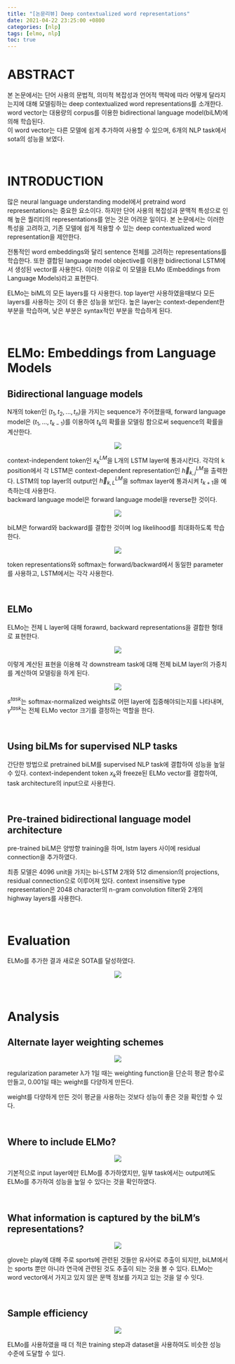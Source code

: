 ```yaml
---
title: "[논문리뷰] Deep contextualized word representations"
date: 2021-04-22 23:25:00 +0800
categories: [nlp]
tags: [elmo, nlp]
toc: true
---
```


# ABSTRACT
본 논문에서는 단어 사용의 문법적, 의미적 복잡성과 언어적 맥락에 따라 어떻게 달라지는지에 대해 모델링하는 deep contextualized word representations를 소개한다.  
word vector는 대용량의 corpus를 이용한 bidirectional language model(biLM)에 의해 학습된다.  
이 word vector는 다른 모델에 쉽게 추가하여 사용할 수 있으며, 6개의 NLP task에서 sota의 성능을 보였다.

&nbsp;  

# INTRODUCTION
많은 neural language understanding model에서 pretraind word representations는 중요한 요소이다. 하지만 단어 사용의 복잡성과 문맥적 특성으로 인해 높은 퀄리티의 representations를 얻는 것은 어려운 일이다. 본 논문에서는 이러한 특성을 고려하고, 기존 모델에 쉽게 적용할 수 있는 deep contextualized word representation을 제안한다. 

전통적인 word embeddings와 달리 sentence 전체를 고려하는 representations를 학습한다. 또한 결합된 language model objective를 이용한 bidirectional LSTM에서 생성된 vector를 사용한다. 이러한 이유로 이 모델을 ELMo (Embeddings from Language Models)라고 표현한다.

ELMo는  biML의 모든 layers를 다 사용한다. top layer만 사용하였을때보다 모든 layers를 사용하는 것이 더 좋은 성능을 보인다. 높은 layer는 context-dependent한 부분을 학습하며, 낮은 부분은 syntax적인 부분을 학습하게 된다.

&nbsp;  

# ELMo: Embeddings from Language Models
## Bidirectional language models
N개의 token인 $(t_1, t_2, ..., t_n)$을 가지는 sequence가 주어졌을때, forward language model은 $(t_1, ..., t_{k-1})$를 이용하여 $t_k$의 확률을 모델링 함으로써 sequence의 확률을 계산한다.

<p align="center"><img src="/images/nlp/paper/elmo/eq_1.png"></p>

context-independent token인 $x_k^{LM}$을 L개의 LSTM layer에 통과시킨다. 각각의 k position에서 각 LSTM은 context-dependent representation인 $\vec h_{k,j}^{LM}$을 출력한다. LSTM의 top layer의 output인 $\vec h_{k,L}^{LM}$을 softmax layer에 통과시켜 $t_{k+1}$을 예측하는데 사용한다.  
backward language model은 forward language model을 reverse한 것이다.

<p align="center"><img src="/images/nlp/paper/elmo/eq_2.png"></p>

biLM은 forward와 backward를 결합한 것이며 log likelihood를 최대화하도록 학습한다.

<p align="center"><img src="/images/nlp/paper/elmo/eq_3.png"></p>

token representations와 softmax는 forward/backward에서 동일한 parameter를 사용하고, LSTM에서는 각각 사용한다.

&nbsp;

## ELMo
ELMo는 전체 L layer에 대해 forawrd, backward representations을 결합한 형태로 표현한다. 

<p align="center"><img src="/images/nlp/paper/elmo/eq_4.png"></p>

이렇게 계산된 표현을 이용해 각 downstream task에 대해 전체 biLM layer의 가중치를 계산하여 모델링을 하게 된다.

<p align="center"><img src="/images/nlp/paper/elmo/eq_5.png"></p>

$s^{task}$는 softmax-normalized weights로 어떤 layer에 집중해야되는지를 나타내며, $γ^{task}$는 전체 ELMo vector 크기를 결정하는 역할을 한다.

&nbsp;

## Using biLMs for supervised NLP tasks
간단한 방법으로 pretrained biLM를 supervised NLP task에 결합하여 성능을 높일 수 있다.
context-independent token $x_k$와 freeze된 ELMo vector를 결합하여, task architecture의 input으로 사용한다.

&nbsp;

## Pre-trained bidirectional language model architecture
pre-trained biLM은 양방향 training을 하며, lstm layers 사이에 residual connection을 추가하였다. 

최종 모델은 4096 unit을 가지는 bi-LSTM 2개와 512 dimension의 projections, residual connection으로 이루어져 있다. context insensitive type representation은 2048 character의 n-gram convolution filter와 2개의 highway layers를 사용한다.

&nbsp;  

# Evaluation
ELMo를 추가한 결과 새로운 SOTA를 달성하였다.
<p align="center"><img src="/images/nlp/paper/elmo/table_1.png"></p>

&nbsp;

# Analysis
## Alternate layer weighting schemes
<p align="center"><img src="/images/nlp/paper/elmo/table_2.png"></p>
regularization parameter λ가 1일 때는 weighting function을 단순히 평균 함수로 만들고, 0.001일 때는 weight를 다양하게 만든다.

weight를 다양하게 만든 것이 평균을 사용하는 것보다 성능이 좋은 것을 확인할 수 있다.

&nbsp;

## Where to include ELMo?
<p align="center"><img src="/images/nlp/paper/elmo/table_3.png"></p>
기본적으로 input layer에만 ELMo를 추가하였지만, 일부 task에서는 output에도 ELMo를 추가하여 성능을 높일 수 있다는 것을 확인하였다.

&nbsp;

## What information is captured by the biLM’s representations?
<p align="center"><img src="/images/nlp/paper/elmo/table_4.png"></p>

glove는 play에 대해 주로 sports에 관련된 것들만 유사어로 추출이 되지만, biLM에서는 sports 뿐만 아니라 연극에 관련된 것도 추출이 되는 것을 볼 수 있다. ELMo는 word vector에서 가지고 있지 않은 문맥 정보를 가지고 있는 것을 알 수 잇다.

&nbsp;

## Sample efficiency

<p align="center"><img src="/images/nlp/paper/elmo/figure_1.png"></p>

ELMo를 사용하였을 때 더 적은 training step과 dataset을 사용하여도 비슷한 성능 수준에 도달할 수 있다.
